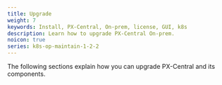 ```yaml
---
title: Upgrade
weight: 7
keywords: Install, PX-Central, On-prem, license, GUI, k8s
description: Learn how to upgrade PX-Central On-prem.
noicon: true
series: k8s-op-maintain-1-2-2
---
```


The following sections explain how you can upgrade PX-Central and its components.